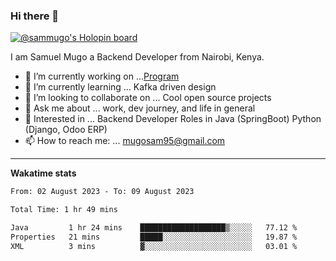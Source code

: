 ### Hi there 👋

[![@sammugo's Holopin board](https://holopin.me/sammugo)](https://holopin.io/@sammugo)

I am Samuel Mugo a Backend Developer from Nairobi, Kenya.

<!--
**sam-mugo/sam-mugo** is a ✨ _special_ ✨ repository because its `README.md` (this file) appears on your GitHub profile.
-->



- 🔭 I’m currently working on ...[Program](https://github.com/sam-mugo/program)
- 🌱 I’m currently learning ... Kafka driven design
- 👯 I’m looking to collaborate on ... Cool open source projects
- 💬 Ask me about ... work, dev journey, and life in general
- 💼 Interested in ... Backend Developer Roles in Java (SpringBoot) Python (Django, Odoo ERP)
- 📫 How to reach me: ... [mugosam95@gmail.com](mailto:mugosam95@gmail.com)

-------
**Wakatime stats**
<!--START_SECTION:waka-->

```txt
From: 02 August 2023 - To: 09 August 2023

Total Time: 1 hr 49 mins

Java         1 hr 24 mins    ███████████████████▒░░░░░   77.12 %
Properties   21 mins         █████░░░░░░░░░░░░░░░░░░░░   19.87 %
XML          3 mins          ▓░░░░░░░░░░░░░░░░░░░░░░░░   03.01 %
```

<!--END_SECTION:waka-->





